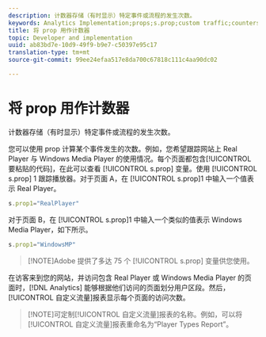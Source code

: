 ```yaml
---
description: 计数器存储（有时显示）特定事件或流程的发生次数。
keywords: Analytics Implementation;props;s.prop;custom traffic;counters
title: 将 prop 用作计数器
topic: Developer and implementation
uuid: ab83bd7e-10d9-49f9-b9e7-c50397e95c17
translation-type: tm+mt
source-git-commit: 99ee24efaa517e8da700c67818c111c4aa90dc02

---
```



# 将 prop 用作计数器

计数器存储（有时显示）特定事件或流程的发生次数。

您可以使用 prop 计算某个事件发生的次数。例如，您希望跟踪网站上 Real Player 与 Windows Media Player 的使用情况。每个页面都包含[!UICONTROL 要粘贴的代码]，在此可以查看 [!UICONTROL s.prop] 变量。使用 [!UICONTROL s.prop] 1 跟踪播放器。对于页面 A，在 [!UICONTROL s.prop]1 中输入一个值表示 Real Player。

```js
s.prop1="RealPlayer"
```

对于页面 B，在 [!UICONTROL s.prop]1 中输入一个类似的值表示 Windows Media Player，如下所示。

```js
s.prop1="WindowsMP"
```

> [!NOTE]Adobe 提供了多达 75 个 [!UICONTROL s.prop] 变量供您使用。

在访客来到您的网站，并访问包含 Real Player 或 Windows Media Player 的页面时，[!DNL Analytics] 能够根据他们访问的页面划分用户区段。然后，[!UICONTROL 自定义流量]报表显示每个页面的访问次数。

> [!NOTE]可定制[!UICONTROL 自定义流量]报表的名称。例如，可以将[!UICONTROL 自定义流量]报表重命名为“Player Types Report”。

